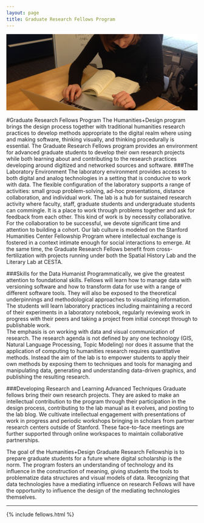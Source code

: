 ```yaml
---
layout: page
title: Graduate Research Fellows Program
---
```

<div class="widewrapper main">
      <img src="/img/jacquie_working.jpg" class="img-responsive" alt="Aha!">
</div>



#Graduate Research Fellows Program
The Humanities+Design program brings the design process together with traditional humanities research practices to develop methods appropriate to the digital realm where using and making software, thinking visually, and thinking procedurally is essential. The Graduate Research Fellows program provides an environment for advanced graduate students to develop their own research projects while both learning about and contributing to the research practices developing around digitized and networked sources and software.
###The Laboratory Environment
The laboratory environment provides access to both digital and analog technologies in a setting that is conducive to work with data. The flexible configuration of the laboratory supports a range of activities: small group problem-solving, ad-hoc presentations, distance collaboration, and individual work.  The lab is a hub for sustained research activity where faculty, staff, graduate students and undergraduate students can commingle. It is a place to work through problems together and ask for feedback from each other.
This kind of work is by necessity collaborative. For the collaboration to be successful, we devote significant time and attention to building a cohort. Our lab culture is modeled on the Stanford Humanities Center Fellowship Program where intellectual exchange is fostered in a context intimate enough for social interactions to emerge.  At the same time, the Graduate Research Fellows benefit from cross-fertilization with projects running under both the Spatial History Lab and the Literary Lab at CESTA.

###Skills for the Data Humanist
Programmatically, we give the greatest attention to foundational skills. Fellows will learn how to manage data with versioning software and how to transform data for use with a range of different software tools. They will also be exposed to the theoretical underpinnings and methodological approaches to visualizing information. The students will learn laboratory practices including maintaining a record of their experiments in a laboratory notebook, regularly reviewing work in progress with their peers and taking a project from initial concept through to publishable work.  
The emphasis is on working with data and visual communication of research. The research agenda is not defined by any one technology (GIS, Natural Language Processing, Topic Modeling) nor does it assume that the application of computing to humanities research requires quantitative methods. Instead the aim of the lab is to empower students to apply their own methods by exposing them to techniques and tools for managing and manipulating data, generating and understanding data-driven graphics, and publishing the resulting research. 

###Developing Research and Learning Advanced Techniques
Graduate fellows bring their own research projects. They are asked to make an intellectual contribution to the program through their participation in the design process, contributing to the lab manual as it evolves, and posting to the lab blog. 
We cultivate intellectual engagement with presentations of work in progress and periodic workshops bringing in scholars from partner research centers outside of Stanford. These face-to-face meetings are further supported through online workspaces to maintain collaborative partnerships. 

The goal of the Humanities+Design Graduate Research Fellowship is to prepare graduate students for a future where digital scholarship is the norm. The program fosters an understanding of technology and its influence in the construction of meaning, giving students the tools to problematize data structures and visual models of data. Recognizing that data technologies have a mediating influence on research Fellows will have the opportunity to influence the design of the mediating technologies themselves.
<hr>

{% include fellows.html %}